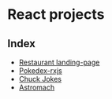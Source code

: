 # React projects

## Index


- [Restaurant landing-page](https://github.com/dev-araujo/projetos/tree/main/React/restaurant)
- [Pokedex-rxjs](https://github.com/dev-araujo/projetos/tree/main/React/pokedex-react--rxjs)
- [Chuck Jokes](https://github.com/dev-araujo/projetos/tree/main/React/chuck-jokes)
- [Astromach](https://github.com/dev-araujo/projetos/tree/main/React/astromach)
